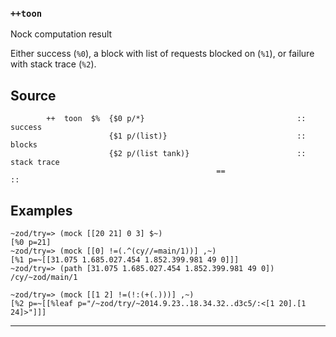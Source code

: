 ### `++toon`

Nock computation result

Either success (`%0`), a block with list of requests blocked on (`%1`), or
failure with stack trace (`%2`).

Source
------

            ++  toon  $%  {$0 p/*}                                  ::  success
                          {$1 p/(list)}                             ::  blocks
                          {$2 p/(list tank)}                        ::  stack trace
                                                  ==                                            ::


Examples
--------
    ~zod/try=> (mock [[20 21] 0 3] $~)
    [%0 p=21]
    ~zod/try=> (mock [[0] !=(.^(cy//=main/1))] ,~)
    [%1 p=~[[31.075 1.685.027.454 1.852.399.981 49 0]]]
    ~zod/try=> (path [31.075 1.685.027.454 1.852.399.981 49 0])
    /cy/~zod/main/1

    ~zod/try=> (mock [[1 2] !=(!:(+(.)))] ,~)
    [%2 p=~[[%leaf p="/~zod/try/~2014.9.23..18.34.32..d3c5/:<[1 20].[1 24]>"]]]



***
